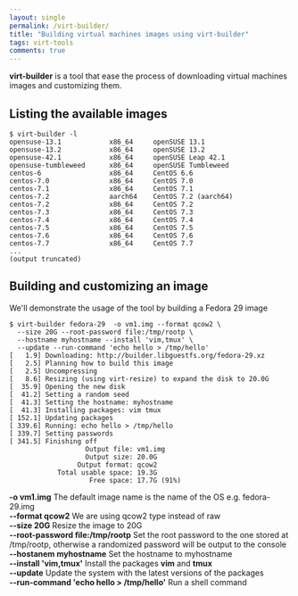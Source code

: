 ```yaml
---
layout: single
permalink: /virt-builder/
title: "Building virtual machines images using virt-builder"
tags: virt-tools
comments: true
---
```

**virt-builder** is a tool that ease the process of downloading virtual machines images and customizing them.

## Listing the available images  
```
$ virt-builder -l
opensuse-13.1            x86_64     openSUSE 13.1
opensuse-13.2            x86_64     openSUSE 13.2
opensuse-42.1            x86_64     openSUSE Leap 42.1
opensuse-tumbleweed      x86_64     openSUSE Tumbleweed
centos-6                 x86_64     CentOS 6.6
centos-7.0               x86_64     CentOS 7.0
centos-7.1               x86_64     CentOS 7.1
centos-7.2               aarch64    CentOS 7.2 (aarch64)
centos-7.2               x86_64     CentOS 7.2
centos-7.3               x86_64     CentOS 7.3
centos-7.4               x86_64     CentOS 7.4
centos-7.5               x86_64     CentOS 7.5
centos-7.6               x86_64     CentOS 7.6
centos-7.7               x86_64     CentOS 7.7
...
(output truncated)  
```  

## Building and customizing an image  
We'll demonstrate the usage of the tool by building a Fedora 29 image
```
$ virt-builder fedora-29  -o vm1.img --format qcow2 \
  --size 20G --root-password file:/tmp/rootp \
  --hostname myhostname --install 'vim,tmux' \
  --update --run-command 'echo hello > /tmp/hello'
[   1.9] Downloading: http://builder.libguestfs.org/fedora-29.xz
[   2.5] Planning how to build this image
[   2.5] Uncompressing
[   8.6] Resizing (using virt-resize) to expand the disk to 20.0G
[  35.9] Opening the new disk
[  41.2] Setting a random seed
[  41.3] Setting the hostname: myhostname
[  41.3] Installing packages: vim tmux
[ 152.1] Updating packages
[ 339.6] Running: echo hello > /tmp/hello
[ 339.7] Setting passwords
[ 341.5] Finishing off
                   Output file: vm1.img
                   Output size: 20.0G
                 Output format: qcow2
            Total usable space: 19.3G
                    Free space: 17.7G (91%)
```
**-o vm1.img** The default image name is the name of the OS e.g. fedora-29.img  
**--format qcow2** We are using qcow2 type instead of raw  
**--size 20G** Resize the image to 20G  
**--root-password file:/tmp/rootp** Set the root password to the one stored at /tmp/rootp, otherwise a randomized password will be output to the console
**--hostanem myhostname** Set the hostname to myhostname  
**--install 'vim,tmux'** Install the packages **vim** and **tmux**  
**--update** Update the system with the latest versions of the packages  
**--run-command 'echo hello > /tmp/hello'** Run a shell command 

